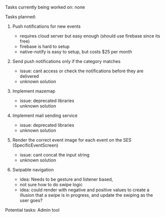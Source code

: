 Tasks currently being worked on: 
none

Tasks planned:
1. Push notifications for new events 
    - requires cloud server but easy enough (should use firebase since its free)    
    - firebase is hard to setup
    - native-notify is easy to setup, but costs $25 per month

2. Send push notifications only if the category matches 
    - issue: cant access or check the notifications before they are delivered  
    - unknown solution

3. Implement mazemap     
    - issue: deprecated libraries
    - unknown solution

4. Implement mail sending service 
    - issue: deprecated libraries 
    - unknown solution

5. Render the correct event image for each event on the SES (SpecificEventScreen) 
    - issue: cant concat the input string 
    - unknown solution

6. Swipable navigation 
    - idea: Needs to be gesture and listener based, 
    - not sure how to do swipe logic
    - idea: could render with negative and positive values to create a illusion that a swipe is in progress, and update the swiping as the user goes?

Potential tasks: 
Admin tool